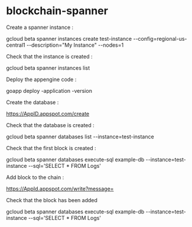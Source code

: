 # blockchain-spanner

Create a spanner instance :

gcloud beta spanner instances create  test-instance  --config=regional-us-central1 --description="My Instance" --nodes=1

Check that the instance is created :

gcloud beta spanner instances list

Deploy the appengine code :

goapp deploy -application <AppID> -version <version>

Create the database :

https://AppID.appspot.com/create

Check that the database is created :

gcloud beta spanner databases list --instance=test-instance

Check that the first block is created :

gcloud beta spanner databases execute-sql example-db --instance=test-instance --sql='SELECT * FROM Logs'

Add block to the chain :

https://AppId.appspot.com/write?message=<yourNewBlockMessage>

Check that the block has been added

gcloud beta spanner databases execute-sql example-db --instance=test-instance --sql='SELECT * FROM Logs'

